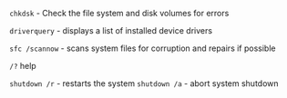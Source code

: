 `chkdsk` - Check the file system and disk volumes for errors

`driverquery` - displays a list of installed device drivers

`sfc /scannow` - scans system files for corruption and repairs if possible 

`/?` help

`shutdown /r` - restarts the system 
`shutdown /a` - abort system shutdown


